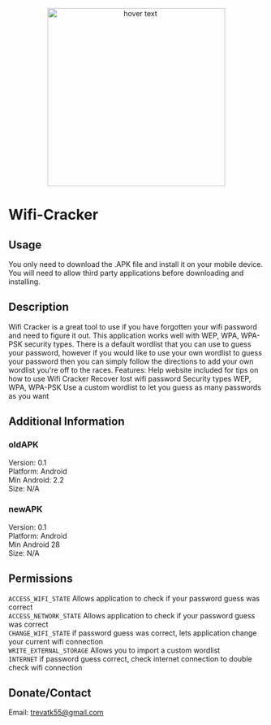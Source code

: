<p align="center">
  <img src=https://github.com/themrbigfoot/Wifi-Cracker/blob/master/web_hi_res_512.png height="350" width="350" title="hover text">
</p>

Wifi-Cracker
============

## Usage
You only need to download the .APK file and install it on your mobile device. You will need to allow third party applications before downloading and installing. 


Description
------------
Wifi Cracker is a great tool to use if you have forgotten your wifi password and need to figure it out. This application works well with WEP, WPA, WPA-PSK security types. There is a default wordlist that you can use to guess your password, however if you would like to use your own wordlist to guess your password then you can simply follow the directions to add your own wordlist you're off to the races.
Features:
Help website included for tips on how to use Wifi Cracker
Recover lost wifi password
Security types WEP, WPA, WPA-PSK
Use a custom wordlist to let you guess as many passwords as you want

Additional Information
------------
### oldAPK <br>
Version: 0.1<br>
Platform: Android <br>
Min Android: 2.2 <br>
Size: N/A <br>

### newAPK <br>
Version: 0.1<br>
Platform: Android <br> 
Min Android 28 <br>
Size: N/A <br>


Permissions
------------
<code>ACCESS_WIFI_STATE</code> Allows application to check if your password guess was correct<br>
<code>ACCESS_NETWORK_STATE</code> Allows application to check if your password guess was correct<br>
<code>CHANGE_WIFI_STATE</code> if password guess was correct, lets application change your current wifi connection <br>
<code>WRITE_EXTERNAL_STORAGE</code> Allows you to import a custom wordlist <br>
<code>INTERNET</code> if password guess correct, check internet connection to double check wifi connection <br>

Donate/Contact
------------



Email: trevatk55@gmail.com
